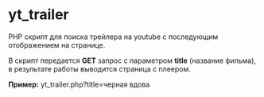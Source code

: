 # yt_trailer
PHP скрипт для поиска трейлера на youtube с последующим отображением на странице.

В скрипт передается <b>GET</b> запрос с параметром <b>title</b> (название фильма), в результате работы выводится страница с плеером.

<b>Пример:</b>
yt_trailer.php?title=черная вдова
